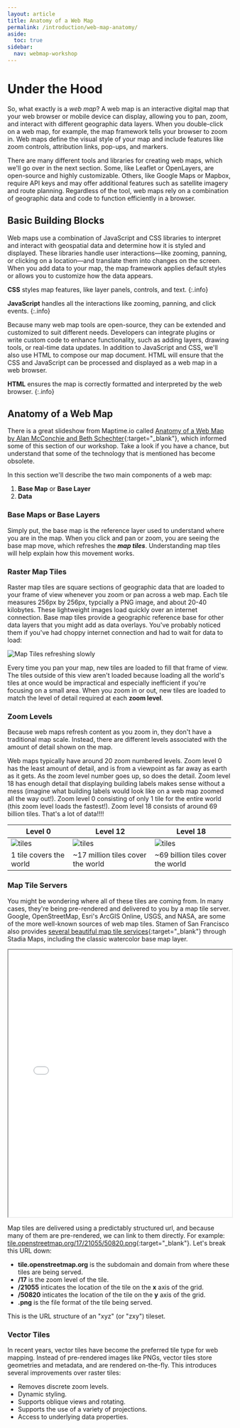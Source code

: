```yaml
---
layout: article
title: Anatomy of a Web Map
permalink: /introduction/web-map-anatomy/
aside:
  toc: true
sidebar:
  nav: webmap-workshop
---
```


# Under the Hood

So, what exactly is a _web map_? A web map is an interactive digital map that your web browser or mobile device can display, allowing you to pan, zoom, and interact with different geographic data layers. When you double-click on a web map, for example, the map framework tells your browser to zoom in. Web maps define the visual style of your map and include features like zoom controls, attribution links, pop-ups, and markers.

There are many different tools and libraries for creating web maps, which we'll go over in the next section. Some, like Leaflet or OpenLayers, are open-source and highly customizable. Others, like Google Maps or Mapbox, require API keys and may offer additional features such as satellite imagery and route planning. Regardless of the tool, web maps rely on a combination of geographic data and code to function efficiently in a browser.

## Basic Building Blocks

Web maps use a combination of JavaScript and CSS libraries to interpret and interact with geospatial data and determine how it is styled and displayed. These libraries handle user interactions—like zooming, panning, or clicking on a location—and translate them into changes on the screen. When you add data to your map, the map framework applies default styles or allows you to customize how the data appears.

**CSS** styles map features, like layer panels, controls, and text.
{:.info}

**JavaScript** handles all the interactions like zooming, panning, and click events.
{:.info}

Because many web map tools are open-source, they can be extended and customized to suit different needs. Developers can integrate plugins or write custom code to enhance functionality, such as adding layers, drawing tools, or real-time data updates. In addition to JavaScript and CSS, we'll also use HTML to compose our map document. HTML will ensure that the CSS and JavaScript can be processed and displayed as a web map in a web browser.

**HTML** ensures the map is correctly formatted and interpreted by the web browser.
{:.info}

## Anatomy of a Web Map

There is a great slideshow from Maptime.io called [Anatomy of a Web Map by Alan McConchie and Beth Schechter](https://maptime.io/anatomy-of-a-web-map/){:target="\_blank"}, which informed some of this section of our workshop. Take a look if you have a chance, but understand that some of the technology that is mentioned has become obsolete.

In this section we'll describe the two main components of a web map:

1. **Base Map** or **Base Layer**
2. **Data**

### Base Maps or Base Layers

Simply put, the base map is the reference layer used to understand where you are in the map. When you click and pan or zoom, you are seeing the base map move, which refreshes the **_map tiles_**. Understanding map tiles will help explain how this movement works.

### Raster Map Tiles

Raster map tiles are square sections of geographic data that are loaded to your frame of view whenever you zoom or pan across a web map. Each tile measures 256px by 256px, typcially a PNG image, and about 20-40 kilobytes. These lightweight images load quickly over an internet connection. Base map tiles provide a geographic reference base for other data layers that you might add as data overlays. You've probably noticed them if you've had choppy internet connection and had to wait for data to load:

![Map Tiles refreshing slowly](../../assets/images/tiles.gif "Map Tiles refreshing slowly")

Every time you pan your map, new tiles are loaded to fill that frame of view. The tiles outside of this view aren't loaded because loading all the world's tiles at once would be impractical and especially inefficient if you're focusing on a small area. When you zoom in or out, new tiles are loaded to match the level of detail required at each **zoom level**.

### Zoom Levels

Because web maps refresh content as you zoom in, they don't have a traditional map scale. Instead, there are different levels associated with the amount of detail shown on the map.

Web maps typically have around 20 zoom numbered levels. Zoom level 0 has the least amount of detail, and is from a viewpoint as far away as earth as it gets. As the zoom level number goes up, so does the detail. Zoom level 18 has enough detail that displaying building labels makes sense without a mess (imagine what building labels would look like on a web map zoomed all the way out!). Zoom level 0 consisting of only 1 tile for the entire world (this zoom level loads the fastest!). Zoom level 18 consists of around 69 billion tiles. That's a lot of data!!!!

| Level 0                                             | Level 12                                                 | Level 18                                                     |
| --------------------------------------------------- | -------------------------------------------------------- | ------------------------------------------------------------ |
| ![tiles](http://a.tile.openstreetmap.org/0/0/0.png) | ![tiles](https://tile.openstreetmap.org/12/657/1588.png) | ![tiles](https://tile.openstreetmap.org/18/42110/101643.png) |
| 1 tile covers the world                             | ~17 million tiles cover the world                        | ~69 billion tiles cover the world                            |

### Map Tile Servers

You might be wondering where all of these tiles are coming from. In many cases, they're being pre-rendered and delivered to you by a map tile server. Google, OpenStreetMap, Esri's ArcGIS Online, USGS, and NASA, are some of the more well-known sources of web map tiles. Stamen of San Francisco also provides [several beautiful map tile services](https://stadiamaps.com/stamen){:target="\_blank"} through Stadia Maps, including the classic watercolor base map layer.

 <iframe height="600px" width="100%" src="/overlaying-the-past/maps/watercolor.html" title="Stamen Watercolor base map demo"></iframe>

Map tiles are delivered using a predictably structured url, and because many of them are pre-rendered, we can link to them directly. For example:
[tile.openstreetmap.org/17/21055/50820.png](https://tile.openstreetmap.org/17/21055/50820.png){:target="\_blank"}. Let's break this URL down:

- **tile.openstreetmap.org** is the subdomain and domain from where these tiles are being served.
- **/17** is the zoom level of the tile.
- **/21055** inticates the location of the tile on the **x** axis of the grid.
- **/50820** inticates the location of the tile on the **y** axis of the grid.
- **.png** is the file format of the tile being served.

This is the URL structure of an "xyz" (or "zxy") tileset.

### Vector Tiles

In recent years, vector tiles have become the preferred tile type for web mapping. Instead of pre-rendered images like PNGs, vector tiles store geometries and metadata, and are rendered on-the-fly. This introduces several improvements over raster tiles:

- Removes discrete zoom levels.
- Dynamic styling.
- Supports oblique views and rotating.
- Supports the use of a variety of projections.
- Access to underlying data properties.
